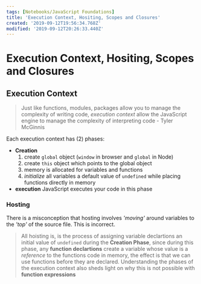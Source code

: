 ```yaml
---
tags: [Notebooks/JavaScript Foundations]
title: 'Execution Context, Hositing, Scopes and Closures'
created: '2019-09-12T19:56:34.768Z'
modified: '2019-09-12T20:26:33.440Z'
---
```


# Execution Context, Hositing, Scopes and Closures

## Execution Context

> Just like functions, modules, packages allow you to manage the complexity of writing code, *execution context* allow the JavaScript engine to manage the complexity of interpreting code - Tyler McGinnis

 Each execution context has (2) phases:
 - **Creation**
    1. create `global` object (`window` in browser and `global` in Node)
    2. create `this` object which points to the global object
    3. memory is allocated for variables and functions
    4. *initialize* all variables a default value of `undefined` while placing functions directly in memory
 - **execution**
  JavaScript executes your code in this phase

  ### Hosting 

  There is a misconception that hosting involves *'moving'* around variables to the *'top'* of the source file. This is incorrect.
  > All hoisting is, is the process of assigning variable declartions an initial value of `undefined` during the **Creation Phase**, since during this phase, any **function declartions** create a variable whose value is a *reference* to the functions code in memory, the effect is that we can use functions before they are declared. Understanding the phases of the execution context also sheds light on why this is not possible with **function expressions**


